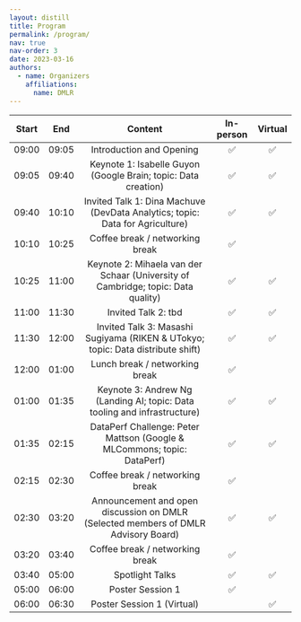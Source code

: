 ```yaml
---
layout: distill
title: Program
permalink: /program/
nav: true
nav-order: 3
date: 2023-03-16
authors:
  - name: Organizers
    affiliations:
      name: DMLR
---
```

| Start | End | Content | In-person | Virtual |
|:---:|:---:|:---:|:---:|:---:|
| 09:00 | 09:05 | Introduction and Opening| :white_check_mark: | :white_check_mark: |
| 09:05 | 09:40 | Keynote 1: Isabelle Guyon (Google Brain; topic: Data creation)| :white_check_mark: | :white_check_mark: |
| 09:40 | 10:10 | Invited Talk 1: Dina Machuve (DevData Analytics; topic: Data for Agriculture)| :white_check_mark: | :white_check_mark: |
| 10:10 | 10:25 | Coffee break / networking break| :white_check_mark: |  |
| 10:25 | 11:00 | Keynote 2: Mihaela van der Schaar (University of Cambridge; topic: Data quality)| :white_check_mark: | :white_check_mark: |
| 11:00 | 11:30 | Invited Talk 2: tbd | :white_check_mark: | :white_check_mark: |
| 11:30 | 12:00 | Invited Talk 3: Masashi Sugiyama (RIKEN & UTokyo; topic: Data distribute shift) | :white_check_mark: | :white_check_mark: |
| 12:00 | 01:00 | Lunch break / networking break | :white_check_mark: |  |
| 01:00 | 01:35 | Keynote 3: Andrew Ng (Landing AI; topic: Data tooling and infrastructure) | :white_check_mark: | :white_check_mark: |
| 01:35 | 02:15 | DataPerf Challenge: Peter Mattson (Google & MLCommons; topic: DataPerf) | :white_check_mark: | :white_check_mark: |
| 02:15 | 02:30 | Coffee break / networking break | :white_check_mark: |  |
| 02:30 | 03:20 | Announcement and open discussion on DMLR (Selected members of DMLR Advisory Board) | :white_check_mark: | :white_check_mark: |
| 03:20 | 03:40 | Coffee break / networking break | :white_check_mark: |  |
| 03:40 | 05:00 | Spotlight Talks | :white_check_mark: | :white_check_mark: |
| 05:00 | 06:00 | Poster Session 1 | :white_check_mark: | |
| 06:00 | 06:30 | Poster Session 1 (Virtual) | | :white_check_mark: |

